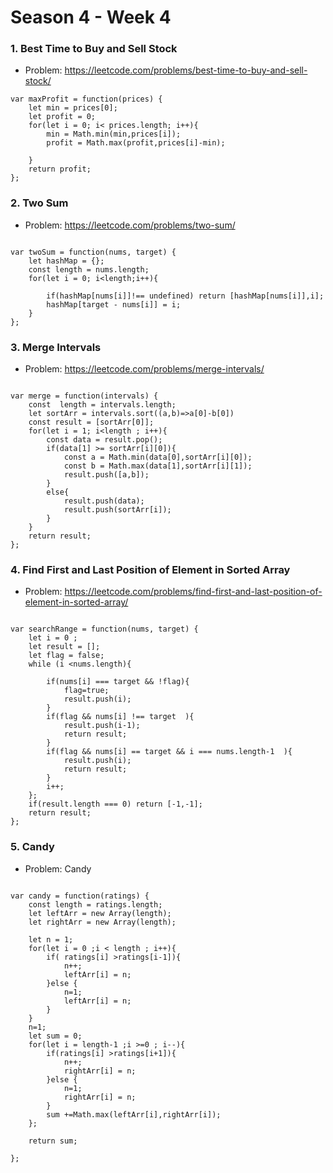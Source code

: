 # Season 4 - Week 4

### 1. Best Time to Buy and Sell Stock
- Problem: https://leetcode.com/problems/best-time-to-buy-and-sell-stock/

```JS
var maxProfit = function(prices) {
    let min = prices[0];
    let profit = 0;
    for(let i = 0; i< prices.length; i++){
        min = Math.min(min,prices[i]);
        profit = Math.max(profit,prices[i]-min);
   
    }
    return profit;
};
```

### 2. Two Sum
- Problem: https://leetcode.com/problems/two-sum/
``` JS

var twoSum = function(nums, target) {
    let hashMap = {};
    const length = nums.length;
    for(let i = 0; i<length;i++){
    
        if(hashMap[nums[i]]!== undefined) return [hashMap[nums[i]],i];
        hashMap[target - nums[i]] = i;
    }
};
```

### 3. Merge Intervals
- Problem:  https://leetcode.com/problems/merge-intervals/
```JS

var merge = function(intervals) {
    const  length = intervals.length;
    let sortArr = intervals.sort((a,b)=>a[0]-b[0])
    const result = [sortArr[0]];
    for(let i = 1; i<length ; i++){
        const data = result.pop();
        if(data[1] >= sortArr[i][0]){
            const a = Math.min(data[0],sortArr[i][0]);
            const b = Math.max(data[1],sortArr[i][1]);
            result.push([a,b]);
        }
        else{
            result.push(data);
            result.push(sortArr[i]);
        }
    }
    return result;
};
```

### 4. Find First and Last Position of Element in Sorted Array
- Problem:  https://leetcode.com/problems/find-first-and-last-position-of-element-in-sorted-array/
```JS

var searchRange = function(nums, target) {
    let i = 0 ;
    let result = [];
    let flag = false;
    while (i <nums.length){
       
        if(nums[i] === target && !flag){
            flag=true;
            result.push(i);
        }
        if(flag && nums[i] !== target  ){
            result.push(i-1);
            return result;
        }
        if(flag && nums[i] == target && i === nums.length-1  ){
            result.push(i);
            return result;
        }
        i++;
    };
    if(result.length === 0) return [-1,-1];
    return result;
};
```

### 5. Candy
- Problem:  Candy
```JS

var candy = function(ratings) {
    const length = ratings.length;
    let leftArr = new Array(length);
    let rightArr = new Array(length);
    
    let n = 1;
    for(let i = 0 ;i < length ; i++){
        if( ratings[i] >ratings[i-1]){
            n++;
            leftArr[i] = n;
        }else {
            n=1;
            leftArr[i] = n;
        }
    }
    n=1;
    let sum = 0;
    for(let i = length-1 ;i >=0 ; i--){
        if(ratings[i] >ratings[i+1]){
            n++;
            rightArr[i] = n;
        }else {
            n=1;
            rightArr[i] = n;
        }
        sum +=Math.max(leftArr[i],rightArr[i]);
    };

    return sum;
 
};
```
